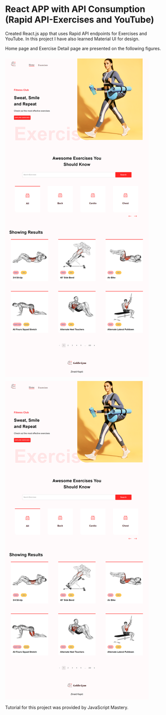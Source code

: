 # React APP with API Consumption (Rapid API-Exercises and YouTube)

Created React.js app that uses Rapid API endpoints for Exercises and YouTube. In this project I have also learned Material UI for design. 

Home page and Exercise Detail page are presented on the following figures.

<img src="gym1.png" alg="gym1" style="margin-top: 10px" />

<img src="gym1.png" alg="gym1" style="margin-top: 10px" />

Tutorial for this project was provided by JavaScript Mastery.